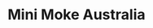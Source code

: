 ---
    title: Mini Moke Australia
    slug: Mini-Moke-Australia
    description:
    code: Mini-Moke-Australia
    image: https://cmdiy-archive.s3.us-east-1.amazonaws.com/adverts/images/Mini+Moke+Australia.jpeg
    download: https://cmdiy-archive.s3.us-east-1.amazonaws.com/adverts/documents/Mini+Moke+Australia.pdf
---